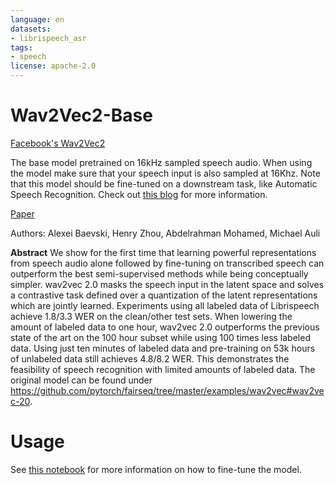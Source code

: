 ```yaml
---
language: en
datasets:
- librispeech_asr
tags:
- speech
license: apache-2.0
---
```


# Wav2Vec2-Base 

[Facebook's Wav2Vec2](https://ai.facebook.com/blog/wav2vec-20-learning-the-structure-of-speech-from-raw-audio/)

The base model pretrained on 16kHz sampled speech audio. When using the model make sure that your speech input is also sampled at 16Khz. Note that this model should be fine-tuned on a downstream task, like Automatic Speech Recognition. Check out [this blog](https://huggingface.co/blog/fine-tune-wav2vec2-english) for more information.

[Paper](https://arxiv.org/abs/2006.11477)

Authors: Alexei Baevski, Henry Zhou, Abdelrahman Mohamed, Michael Auli

**Abstract**
We show for the first time that learning powerful representations from speech audio alone followed by fine-tuning on transcribed speech can outperform the best semi-supervised methods while being conceptually simpler. wav2vec 2.0 masks the speech input in the latent space and solves a contrastive task defined over a quantization of the latent representations which are jointly learned. Experiments using all labeled data of Librispeech achieve 1.8/3.3 WER on the clean/other test sets. When lowering the amount of labeled data to one hour, wav2vec 2.0 outperforms the previous state of the art on the 100 hour subset while using 100 times less labeled data. Using just ten minutes of labeled data and pre-training on 53k hours of unlabeled data still achieves 4.8/8.2 WER. This demonstrates the feasibility of speech recognition with limited amounts of labeled data.
The original model can be found under https://github.com/pytorch/fairseq/tree/master/examples/wav2vec#wav2vec-20.

# Usage

See [this notebook](https://colab.research.google.com/drive/1FjTsqbYKphl9kL-eILgUc-bl4zVThL8F?usp=sharing) for more information on how to fine-tune the model.